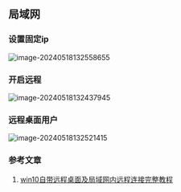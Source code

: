 ## 局域网

### 设置固定ip

![image-20240518132558655](https://chunhui-a.oss-cn-nanjing.aliyuncs.com/typora/img/image-20240518132558655.png)

### 开启远程

![image-20240518132437945](https://chunhui-a.oss-cn-nanjing.aliyuncs.com/typora/img/image-20240518132437945.png)

### 远程桌面用户

![image-20240518132521415](https://chunhui-a.oss-cn-nanjing.aliyuncs.com/typora/img/image-20240518132521415.png)

### 参考文章

1. [win10自带远程桌面及局域网内远程连接完整教程](https://zhuanlan.zhihu.com/p/367502748)

